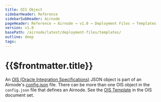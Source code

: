 ```yaml
---
title: OIS Object
sidebarHeader: Reference
sidebarSubHeader: Airnode
pageHeader: Reference → Airnode → v1.0 → Deployment Files → Templates
version: v1.0
basePath: /airnode/latest/deployment-files/templates/
outline: deep
tags:
---
```


<VersionWarning/>

<PageHeader/>

# {{$frontmatter.title}}

An [OIS (Oracle Integration Specifications)](/ois/v1.2/) JSON object is part of
an Airnode's [config.json](../deployment-files/config-json.md) file. There can
be more than one OIS object in the `config.json` file that defines an Airnode.
See the [OIS Template](/ois/v1.2/ois-template.md) in the OIS document set.
